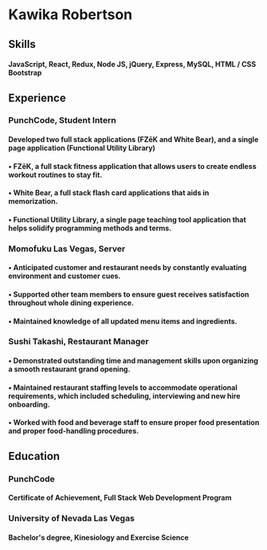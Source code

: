 <!--
**kawikarob/kawikarob** is a ✨ _special_ ✨ repository because its `README.md` (this file) appears on your GitHub profile.

Here are some ideas to get you started:

- 🔭 I’m currently working on ...
- 🌱 I’m currently learning ...
- 👯 I’m looking to collaborate on ...
- 🤔 I’m looking for help with ...
- 💬 Ask me about ...
- 📫 How to reach me: ...
- 😄 Pronouns: ...
- ⚡ Fun fact: ...
-->

# Kawika Robertson

## Skills 

#### JavaScript, React, Redux, Node JS, jQuery, Express, MySQL, HTML / CSS Bootstrap


## Experience

### PunchCode, Student Intern
#### Developed two full stack applications (FZēK and White Bear), and a single page application (Functional Utility Library)
####  • FZēK, a full stack fitness application that allows users to create endless workout routines to stay fit.
####  • White Bear, a full stack flash card applications that aids in memorization.
####  • Functional Utility Library, a single page teaching tool application that helps solidify programming methods and terms.

### Momofuku Las Vegas, Server
#### • Anticipated customer and restaurant needs by constantly evaluating environment and customer cues.
#### • Supported other team members to ensure guest receives satisfaction throughout whole dining experience.
#### • Maintained knowledge of all updated menu items and ingredients.

### Sushi Takashi, Restaurant Manager
#### • Demonstrated outstanding time and management skills upon organizing a smooth restaurant grand opening.
#### • Maintained restaurant staffing levels to accommodate operational requirements, which included scheduling, interviewing and new hire onboarding.
#### • Worked with food and beverage staff to ensure proper food presentation and proper food-handling procedures.

## Education
### PunchCode 
#### Certificate of Achievement, Full Stack Web Development Program
### University of Nevada Las Vegas
#### Bachelor's degree, Kinesiology and Exercise Science
